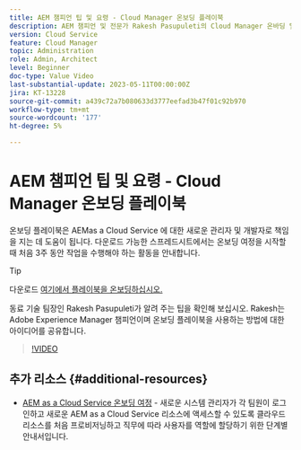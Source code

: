 ```yaml
---
title: AEM 챔피언 팁 및 요령 - Cloud Manager 온보딩 플레이북
description: AEM 챔피언 및 전문가 Rakesh Pasupuleti의 Cloud Manager 온바딩 및 온보딩 플레이북에 대한 팁을 확인하십시오.
version: Cloud Service
feature: Cloud Manager
topic: Administration
role: Admin, Architect
level: Beginner
doc-type: Value Video
last-substantial-update: 2023-05-11T00:00:00Z
jira: KT-13228
source-git-commit: a439c72a7b080633d3777eefad3b47f01c92b970
workflow-type: tm+mt
source-wordcount: '177'
ht-degree: 5%

---
```



# AEM 챔피언 팁 및 요령 - Cloud Manager 온보딩 플레이북

온보딩 플레이북은 AEMas a Cloud Service 에 대한 새로운 관리자 및 개발자로 책임을 지는 데 도움이 됩니다. 다운로드 가능한 스프레드시트에서는 온보딩 여정을 시작할 때 처음 3주 동안 작업을 수행해야 하는 활동을 안내합니다.

>[!TIP]
>
>다운로드 [여기에서 플레이북을 온보딩하십시오.](./assets/AEM-Cloud-Manager-Onboarding-Playbook.xlsx)

동료 기술 팀장인 Rakesh Pasupuleti가 알려 주는 팁을 확인해 보십시오. Rakesh는 Adobe Experience Manager 챔피언이며 온보딩 플레이북을 사용하는 방법에 대한 아이디어를 공유합니다.

>[!VIDEO](https://video.tv.adobe.com/v/3419299?quality=12&learn=on)

## 추가 리소스 {#additional-resources}

* [AEM as a Cloud Service 온보딩 여정](https://experienceleague.adobe.com/docs/experience-manager-cloud-service/content/onboarding/journey/overview.html) - 새로운 시스템 관리자가 각 팀원이 로그인하고 새로운 AEM as a Cloud Service 리소스에 액세스할 수 있도록 클라우드 리소스를 처음 프로비저닝하고 직무에 따라 사용자를 역할에 할당하기 위한 단계별 안내서입니다.
